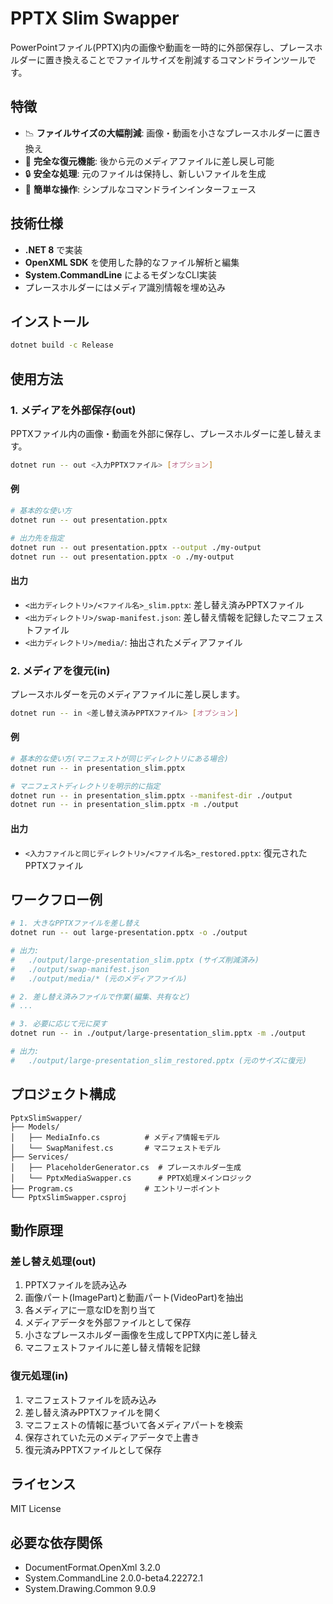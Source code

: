 # PPTX Slim Swapper

PowerPointファイル(PPTX)内の画像や動画を一時的に外部保存し、プレースホルダーに置き換えることでファイルサイズを削減するコマンドラインツールです。

## 特徴

- 📉 **ファイルサイズの大幅削減**: 画像・動画を小さなプレースホルダーに置き換え
- 🔄 **完全な復元機能**: 後から元のメディアファイルに差し戻し可能
- 🔒 **安全な処理**: 元のファイルは保持し、新しいファイルを生成
- 🎯 **簡単な操作**: シンプルなコマンドラインインターフェース

## 技術仕様

- **.NET 8** で実装
- **OpenXML SDK** を使用した静的なファイル解析と編集
- **System.CommandLine** によるモダンなCLI実装
- プレースホルダーにはメディア識別情報を埋め込み

## インストール

```bash
dotnet build -c Release
```

## 使用方法

### 1. メディアを外部保存(out)

PPTXファイル内の画像・動画を外部に保存し、プレースホルダーに差し替えます。

```bash
dotnet run -- out <入力PPTXファイル> [オプション]
```

#### 例

```bash
# 基本的な使い方
dotnet run -- out presentation.pptx

# 出力先を指定
dotnet run -- out presentation.pptx --output ./my-output
dotnet run -- out presentation.pptx -o ./my-output
```

#### 出力

- `<出力ディレクトリ>/<ファイル名>_slim.pptx`: 差し替え済みPPTXファイル
- `<出力ディレクトリ>/swap-manifest.json`: 差し替え情報を記録したマニフェストファイル
- `<出力ディレクトリ>/media/`: 抽出されたメディアファイル

### 2. メディアを復元(in)

プレースホルダーを元のメディアファイルに差し戻します。

```bash
dotnet run -- in <差し替え済みPPTXファイル> [オプション]
```

#### 例

```bash
# 基本的な使い方(マニフェストが同じディレクトリにある場合)
dotnet run -- in presentation_slim.pptx

# マニフェストディレクトリを明示的に指定
dotnet run -- in presentation_slim.pptx --manifest-dir ./output
dotnet run -- in presentation_slim.pptx -m ./output
```

#### 出力

- `<入力ファイルと同じディレクトリ>/<ファイル名>_restored.pptx`: 復元されたPPTXファイル

## ワークフロー例

```bash
# 1. 大きなPPTXファイルを差し替え
dotnet run -- out large-presentation.pptx -o ./output

# 出力:
#   ./output/large-presentation_slim.pptx (サイズ削減済み)
#   ./output/swap-manifest.json
#   ./output/media/* (元のメディアファイル)

# 2. 差し替え済みファイルで作業(編集、共有など)
# ...

# 3. 必要に応じて元に戻す
dotnet run -- in ./output/large-presentation_slim.pptx -m ./output

# 出力:
#   ./output/large-presentation_slim_restored.pptx (元のサイズに復元)
```

## プロジェクト構成

```
PptxSlimSwapper/
├── Models/
│   ├── MediaInfo.cs          # メディア情報モデル
│   └── SwapManifest.cs       # マニフェストモデル
├── Services/
│   ├── PlaceholderGenerator.cs  # プレースホルダー生成
│   └── PptxMediaSwapper.cs      # PPTX処理メインロジック
├── Program.cs                # エントリーポイント
└── PptxSlimSwapper.csproj
```

## 動作原理

### 差し替え処理(out)

1. PPTXファイルを読み込み
2. 画像パート(ImagePart)と動画パート(VideoPart)を抽出
3. 各メディアに一意なIDを割り当て
4. メディアデータを外部ファイルとして保存
5. 小さなプレースホルダー画像を生成してPPTX内に差し替え
6. マニフェストファイルに差し替え情報を記録

### 復元処理(in)

1. マニフェストファイルを読み込み
2. 差し替え済みPPTXファイルを開く
3. マニフェストの情報に基づいて各メディアパートを検索
4. 保存されていた元のメディアデータで上書き
5. 復元済みPPTXファイルとして保存

## ライセンス

MIT License

## 必要な依存関係

- DocumentFormat.OpenXml 3.2.0
- System.CommandLine 2.0.0-beta4.22272.1
- System.Drawing.Common 9.0.9

